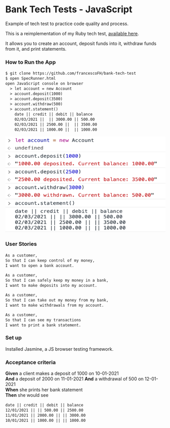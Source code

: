 # Bank Tech Tests - JavaScript
Example of tech test to practice code quality and process.

This is a reimplementation of my Ruby tech test, [available here](https://github.com/francescoFH/bank-tech-test).

It allows you to create an account, deposit funds into it, withdraw funds from it, and print statements.

### How to Run the App
```
$ git clone https://github.com/francescoFH/bank-tech-test
$ open SpecRunner.html
open JavaScript console on browser
  > let account = new Account
  > account.deposit(1000)
  > account.deposit(3500)
  > account.withdraw(500)
  > account.statement()
    date || credit || debit || balance
    02/03/2021 ||  || 3000.00 || 500.00
    02/03/2021 || 2500.00 ||  || 3500.00
    02/03/2021 || 1000.00 ||  || 1000.00
```
<img src="https://github.com/francescoFH/bankTechTest-JS/blob/main/JS-console.png" width="500" height="300">

### User Stories
```
As a customer,
So that I can keep control of my money,
I want to open a bank account.
```
```
As a customer,
So that I can safely keep my money in a bank,
I want to make deposits into my account.
```
```
As a customer,
So that I can take out my money from my bank,
I want to make withdrawals from my account.
```
```
As a customer,
So that I can see my transactions
I want to print a bank statement.
```

### Set up
Installed Jasmine, a JS browser testing framework.

### Acceptance criteria
**Given** a client makes a deposit of 1000 on 10-01-2021  
**And** a deposit of 2000 on 11-01-2021
**And** a withdrawal of 500 on 12-01-2021  
**When** she prints her bank statement  
**Then** she would see

```
date || credit || debit || balance
12/01/2021 || || 500.00 || 2500.00
11/01/2021 || 2000.00 || || 3000.00
10/01/2021 || 1000.00 || || 1000.00
```
